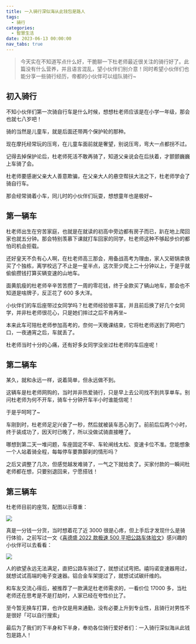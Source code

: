 ```yaml
---
title: 一入骑行深似海从此钱包是路人
tags:
  - 骑行
categories:
  - 智慧生活
date: 2023-06-13 00:00:00
nav_tabs: true
---
```


> 今天实在不知道写点什么好，干脆聊一下杜老师最近很关注的骑行好了。此篇没有什么营养，并且语言混乱，望小伙伴们别介意！同时希望小伙伴们也能分享一些骑行经历，帝都的小伙伴可以组队骑行~

<!-- more -->

## 初入骑行

不知小伙伴们第一次骑自行车是什么时候，想想杜老师应该是在小学一年级，那会也就七八岁吧！

骑的当然是儿童车，就是后面还带两个保护轮的那种。

现在摩托经常玩的压弯，在儿童车面前就是奢望，别说压弯，弯大一点都拐不过。

记得去掉保护论后，杜老师死活不敢再骑了，知道父亲说会在后扶着，才颤颤巍巍上车骑了会。

杜老师要感谢父亲大人善意欺骗，在父亲大人的悬空帮扶大法之下，杜老师学会了骑自行车。

那会经常骑着小车，同儿时的小伙伴们玩耍，想想童年也是极好~

## 第一辆车

杜老师出生在穷苦家庭，也就是在就读的初高中旁边都有房子而已，趴在地上爬回家也就五分钟。那会特别羡慕下课就打车回家的同学，杜老师这种不够起步价的都怕司机会拒载。

还好皇天不负有心人啊，在杜老师高三那会，用备战高考为理由，家人又砸锅卖铁买了个独栋，离学校远了不止是一星半点，这次至少爬上二十分钟以上，于是乎就偷偷攒钱打算买辆变速的山地车。

面黄肌瘦的杜老师辛辛苦苦攒了一周的零花钱，终于全款买了辆山地车，那会也不知道是啥牌子，反正花了 600 多大洋。

小伙伴们的车后座带过女同学吗？杜老师经验很丰富，并且前后换了好几个女同学，并非杜老师很花心，只是她们摔过之后不肯再坐~

本来此车可陪杜老师参加高考的，奈何一天晚课结束，它将杜老师送到了网吧门口，一夜通宵之后，车就丢了。

杜老师当时十分的心痛，还有好多女同学没坐过杜老师的车后座呢！

## 第二辆车

某久，就和永远一样，说着简单，但永远做不到。

这辆车是杜老师网购的，当时并非热爱骑行，只是早上去公司找不到共享单车。别问杜老师为何不开车，骑车十分钟开车半小时谁能信呢！

于是乎呵呵了~

车刚到时，杜老师足足兴奋了一秒，然后就被装车恶心到了。前前后后两个小时，终于装成功了，因天时已晚了，所以没做试骑直接睡了。

哪想到第二天一堆问题，车座固定不牢、车轮闸线太松、变速卡位不准。您能想象一个人站着骑全程，每每停车要靠脚刹的情形吗？

之后又调整了几次，但感觉越发难骑了，一气之下就给卖了。买家付款的一瞬间杜老师都在想，只要别退回来，宁愿搭钱！

## 第三辆车

杜老师目前的座驾，配图以示尊重：

![](https://cdn.dusays.com/2023/06/595-1.jpg)

真是一分钱一分货，当时想着花了近 3000 很是心疼，但上手后才发现什么是骑行体验，之前写过一文《[喜德盛 2022 款极速 500 平把公路车体验文](https://dusays.com/534/)》感兴趣的小伙伴可以去看看：

![](https://cdn.dusays.com/2023/06/595-2.jpg)

人的欲望永远无法满足，直把公路车骑过了，就想试试弯把。禧玛诺变速器用过，就想试试高端的电子变速器。铝合金车架提过了，就想试试碳纤维的。

和车友交流心得后，被推荐了一款满足杜老师需求的，一看价位 17000 多，当杜老师还在思考是不是打劫时，人家已经在夸性价比了。

至今暂无换车打算，也许仅是用来通勤，没有必要上升到专业性，且骑行对男性不是很好「可以自行搜索」

最后为了我们的下半身和下半身，奉劝各位骑行爱好者们：一入骑行深似海从此钱包是路人！